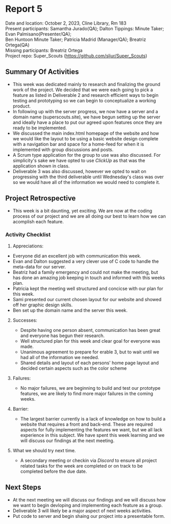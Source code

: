 # Report 5
Date and location: October 2, 2023, Cline Library, Rm 183 <br>
Present participants: Samantha Jurado(QA); Dalton Tippings: Minute Taker; Evan Palmisano(Presenter/QA);<br>
Ben Huntoon Minute Taker; Patricia Madrid (Manager/QA); Breatriz Ortega(QA)<br>
Missing participants: Breatriz Ortega<br>
Project repo: Super_Scouts (https://github.com/sljur/Super_Scouts)<br>

## Summary Of Activities
- This week was dedicated mainly to research and finalizing the ground work of the project. We decided that we were each going to pick a feature
  as listed in Deliverable 2 and research efficient ways to begin testing and prototyping so we can begin to conceptualize a working product.
- In following up with the server progress, we now have a server and a domain name (superscouts.site), we have begun setting up the server
  and ideally have a place to put our agreed upon features once they are ready to be implemented.
- We discussed the main index.html homepage of the website and how we would like the layout to be using a basic website design complete with a navigation bar and space
  for a home-feed for when it is implemented with group discussions and posts.
- A Scrum type application for the group to use was also discussed. For simplicity's sake we have opted to use *ClickUp* as that was the
  application shown in class.
- Deliverable 3 was also discussed, however we opted to wait on progressing with the third deliverable until Wednesday's class was over so we
  would have all of the information we would need to complete it.
  
## Project Retrospective
- This week is a bit daunting, yet exciting. We are now at the coding process of our project and we are all doing our best to learn how we can acomplish
  each feature.

### Activity Checklist 
 1. Appreciations: 
   * Everyone did an excellent job with communication this week.
   * Evan and Dalton suggested a very clever use of C code to handle the meta-data for our server.
   * Beatriz had a family emergency and could not make the meeting, but has done an amazing job keeping in touch and informed with this weeks plan.
   * Patricia kept the meeting well structured and concicse with our plan for this week.
   * Sami presented our current chosen layout for our website and showed off her graphic design skills.
   * Ben set up the domain name and the server this week.

2. Successes:
   * Despite having one person absent, communication has been great and everyone has begun their research.
   * Well structured plan for this week and clear goal for everyone was made.
   * Unanimous agreement to prepare for erable 3, but to wait until we had all of the information we needed.
   * Shared details and layout of each persons' home page layout and decided certain aspects such as the color scheme

3. Failures: 
   * No major failures, we are beginning to build and test our prototype features, we are likely to find more major failures in the coming weeks.

4. Barrier: 
   * The largest barrier currently is a lack of knowledge on how to build a website that requires a front and back-end. These are required aspects for fully implementing the features we want,
     but we all lack experience in this subject. We have spent this week learning and we will discuss our findings at the next meeting.

5. What we should try next time.
   * A secondary meeting or checkin via *Discord* to ensure all project related tasks for the week are completed or on track to be completed
     before the due date.
   
## Next Steps
- At the next meeting we will discuss our findings and we will discuss how we want to begin devloping and implementing each feature as a group.
- Deliverable 3 will likely be a major aspect of next weeks activities.
- Put code to server and begin shaing our project into a presentable form.

